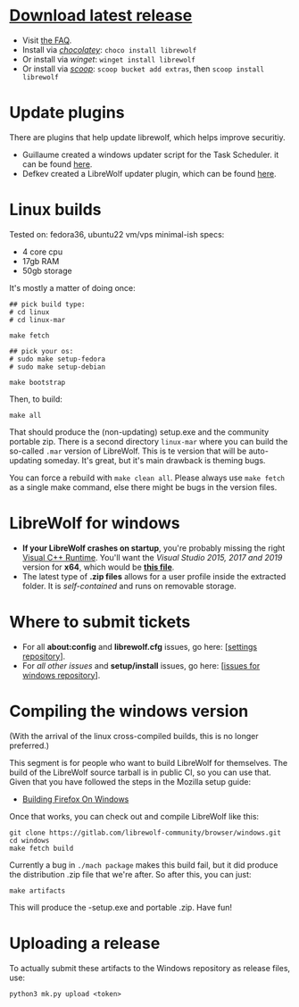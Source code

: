 # [Download latest release](https://gitlab.com/librewolf-community/browser/windows/-/releases)

* Visit [the FAQ](https://librewolf.net/docs/faq/).
* Install via _[chocolatey](https://community.chocolatey.org/packages/librewolf)_: `choco install librewolf`
* Or install via _winget_: `winget install librewolf`
* Or install via _[scoop](https://scoop.sh)_: `scoop bucket add extras`, then `scoop install librewolf`

# Update plugins
There are plugins that help update librewolf, which helps improve securitiy.

* Guillaume created a windows updater script for the Task Scheduler. it can be found [here](https://github.com/ltGuillaume/LibreWolf-WinUpdater).
* Defkev created a LibreWolf updater plugin, which can be found [here](https://addons.mozilla.org/en-US/firefox/addon/librewolf-updater/).

# Linux builds

Tested on: fedora36, ubuntu22
vm/vps minimal-ish specs:

* 4 core cpu
* 17gb RAM
* 50gb storage

It's mostly a matter of doing once:
```
## pick build type:
# cd linux
# cd linux-mar

make fetch

## pick your os:
# sudo make setup-fedora
# sudo make setup-debian

make bootstrap
```
Then, to build:
```
make all
```
That should produce the (non-updating) setup.exe and the community portable zip. There is a second directory `linux-mar` where you can build the so-called `.mar` version of LibreWolf. This is te version that will be auto-updating someday. It's great, but it's main drawback is theming bugs. 

You can force a rebuild with `make clean all`. Please always use `make fetch` as a single make command, else there might be bugs in the version files.

# LibreWolf for windows


* **If your LibreWolf crashes on startup**, you're probably missing the right [Visual C++ Runtime](https://support.microsoft.com/en-us/topic/the-latest-supported-visual-c-downloads-2647da03-1eea-4433-9aff-95f26a218cc0). You'll want the _Visual Studio 2015, 2017 and 2019_ version for **x64**, which would be **[this file](https://aka.ms/vs/16/release/vc_redist.x64.exe)**.
* The latest type of **.zip files** allows for a user profile inside the extracted folder. It is _self-contained_ and runs on removable storage.

# Where to submit tickets

* For all **about:config** and **librewolf.cfg** issues, go here: [[settings repository](https://gitlab.com/librewolf-community/settings/-/issues)].
* For _all other issues_ and **setup/install** issues, go here: [[issues for windows repository](https://gitlab.com/librewolf-community/browser/windows/-/issues)].

# Compiling the windows version

(With the arrival of the linux cross-compiled builds, this is no longer preferred.)

This segment is for people who want to build LibreWolf for themselves. The build of the LibreWolf source tarball is in public CI, so you can use that. Given that you have followed the steps in the Mozilla setup guide:

* [Building Firefox On Windows](https://firefox-source-docs.mozilla.org/setup/windows_build.html)

Once that works, you can check out and compile LibreWolf like this:

```
git clone https://gitlab.com/librewolf-community/browser/windows.git
cd windows
make fetch build
```

Currently a bug in `./mach package` makes this build fail, but it did produce the distribution .zip file that we're after. So after this, you can just:

```
make artifacts
```
This will produce the -setup.exe and portable .zip. Have fun!

# Uploading a release

To actually submit these artifacts to the Windows repository as release files, use:
```
python3 mk.py upload <token>
```
